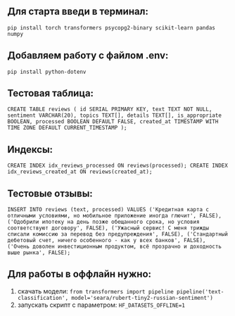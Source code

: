 ## Для старта введи в терминал: 

`` pip install torch transformers psycopg2-binary scikit-learn pandas numpy ``

## Добавляем работу с файлом .env:

`` pip install python-dotenv ``

## Тестовая таблица:

``
CREATE TABLE reviews (
    id SERIAL PRIMARY KEY,
    text TEXT NOT NULL,
    sentiment VARCHAR(20),
    topics TEXT[],
    details TEXT[],
    is_appropriate BOOLEAN,
    processed BOOLEAN DEFAULT FALSE,
    created_at TIMESTAMP WITH TIME ZONE DEFAULT CURRENT_TIMESTAMP
);
``

## Индексы:

``
CREATE INDEX idx_reviews_processed ON reviews(processed);
CREATE INDEX idx_reviews_created_at ON reviews(created_at);
``

## Тестовые отзывы:

``
INSERT INTO reviews (text, processed) VALUES
('Кредитная карта с отличными условиями, но мобильное приложение иногда глючит', FALSE),
('Одобрили ипотеку на день позже обещанного срока, но условия соответствуют договору', FALSE),
('Ужасный сервис! С меня трижды списали комиссию за перевод без предупреждения', FALSE),
('Стандартный дебетовый счет, ничего особенного - как у всех банков', FALSE),
('Очень доволен инвестиционным продуктом, всё прозрачно и доходность выше рынка', FALSE);
``

## Для работы в оффлайн нужно:
1. скачать модели:
`` from transformers import pipeline
pipeline('text-classification', model='seara/rubert-tiny2-russian-sentiment') ``
2. запускать скрипт с параметром:
`` HF_DATASETS_OFFLINE=1 ``